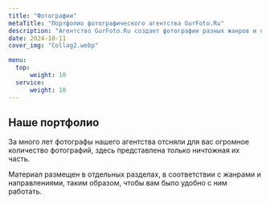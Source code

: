 ```yaml
---
title: "Фотографии"
metaTitle: "Портфолио фотографического агентства GurFoto.Ru"
description: "Агентство GurFoto.Ru создает фотографии разных жанров и направлений, в диапазоне от художественной до технической съемки"
date: 2024-10-11
cover_img: "Collag2.webp"

menu:
  top:
      weight: 10
  service:
      weight: 10
---
```


## Наше портфолио

За много лет фотографы нашего агентства отсняли для вас огромное количество фотографий, здесь представлена только ничтожная их часть.

Материал размещен в отдельных разделах, в соответствии с жанрами и направлениями, таким образом, чтобы вам было удобно с ним работать.
